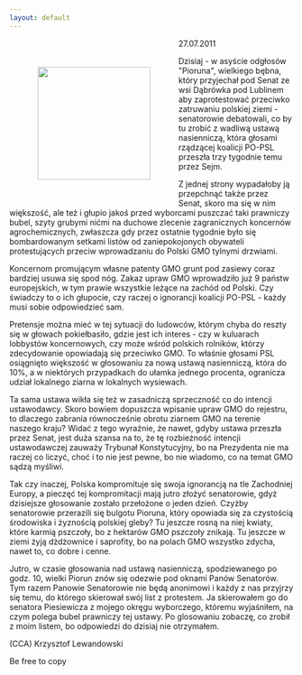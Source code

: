 ```yaml
---
layout: default
---
```

<img src="{{site.baseurl}}\articles\pictures\465.gmo-samo-zlo.jpg" align="left" hspace="50" vspace="50" width="200"><!--80--><p>
27.07.2011</p><p></p><p>Dzisiaj - w asyście odgłosów "Pioruna", wielkiego bębna, który przyjechał pod Senat ze wsi Dąbrówka pod Lublinem aby zaprotestować przeciwko zatruwaniu polskiej ziemi - senatorowie debatowali, co by tu zrobić z wadliwą ustawą nasienniczą, która głosami rządzącej koalicji PO-PSL przeszła trzy tygodnie temu przez Sejm. </p><p></p><p>Z jednej strony wypadałoby ją przepchnąć także przez Senat, skoro ma się w nim większość, ale też i głupio jakoś przed wyborcami puszczać taki prawniczy bubel, szyty grubymi nićmi na duchowe zlecenie zagranicznych koncernów agrochemicznych, zwłaszcza gdy przez ostatnie tygodnie było się bombardowanym setkami listów od zaniepokojonych obywateli protestujących przeciw wprowadzaniu do Polski GMO tylnymi drzwiami.</p><p></p><p>Koncernom promującym własne patenty GMO grunt pod zasiewy coraz bardziej usuwa się spod nóg. Zakaz upraw GMO wprowadziło już 9 państw europejskich, w tym prawie wszystkie leżące na zachód od Polski. Czy świadczy to o ich głupocie, czy raczej o ignorancji koalicji PO-PSL - każdy musi sobie odpowiedzieć sam. </p><p></p><p>Pretensje można mieć w tej sytuacji do ludowców, którym chyba do reszty się w głowach pokiełbasiło, gdzie jest ich interes - czy w kuluarach lobbystów koncernowych, czy może wśród polskich rolników, którzy zdecydowanie opowiadają się przeciwko GMO. To właśnie głosami PSL osiągnięto większość w głosowaniu za nową ustawą nasienniczą, która do 10%, a w niektórych przypadkach do ułamka jednego procenta, ogranicza udział lokalnego ziarna w lokalnych wysiewach.</p><p></p><p>Ta sama ustawa wikła się też w zasadniczą sprzeczność co do intencji ustawodawcy. Skoro bowiem dopuszcza wpisanie upraw GMO do rejestru, to dlaczego zabrania równocześnie obrotu ziarnem GMO na terenie naszego kraju? Widać z tego wyraźnie, że nawet, gdyby ustawa przeszła przez Senat, jest duża szansa na to, że tę rozbieżność intencji ustawodawczej zauważy Trybunał Konstytucyjny, bo na Prezydenta nie ma raczej co liczyć, choć i to nie jest pewne, bo nie wiadomo, co na temat GMO sądzą myśliwi.</p><p></p><p>Tak czy inaczej, Polska kompromituje się swoja ignorancją na tle Zachodniej Europy, a pieczęć tej kompromitacji mają jutro złożyć senatorowie, gdyż dzisiejsze głosowanie zostało przełożone o jeden dzień. Czyżby senatorowie przerazili się bulgotu Pioruna, który opowiada się za czystością środowiska i żyznością polskiej gleby? Tu jeszcze rosną na niej kwiaty, które karmią pszczoły, bo z hektarów GMO pszczoły znikają. Tu jeszcze w ziemi żyją dżdżownice i saprofity, bo na polach GMO wszystko zdycha, nawet to, co dobre i cenne.</p><p></p><p>Jutro, w czasie głosowania nad ustawą nasienniczą, spodziewanego po godz. 10, wielki Piorun znów się odezwie pod oknami Panów Senatorów. Tym razem Panowie Senatorowie nie będą anonimowi i każdy z nas przyjrzy się temu, do którego skierował swój list z protestem. Ja skierowałem go do senatora Piesiewicza z mojego okręgu wyborczego, któremu wyjaśniłem, na czym polega bubel prawniczy tej ustawy. Po glosowaniu zobaczę, co zrobił z moim listem, bo odpowiedzi do dzisiaj nie otrzymałem.</p><p></p><p>(CCA) Krzysztof Lewandowski</p><p>Be free to copy</p><p></p>